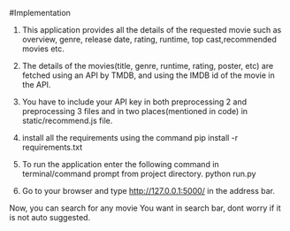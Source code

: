 #Implementation

1) This application provides all the details of the requested movie such as overview, genre, release date, rating, runtime, top cast,recommended movies etc.

2) The details of the movies(title, genre, runtime, rating, poster, etc) are fetched using an API by TMDB, and using the IMDB id of the movie in the API.

3) You have to include your API key in both preprocessing 2 and preprocessing 3 files and in two places(mentioned in code) in static/recommend.js file. 

4) install all the requirements using the command
   pip install -r requirements.txt

5) To run the application enter the following command in terminal/command prompt from project directory.
   python run.py

6) Go to your browser and type
   http://127.0.0.1:5000/ in the address bar.

Now, you can search for any movie You want in search bar, dont worry if it is not auto suggested.
